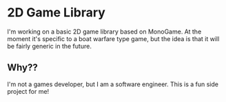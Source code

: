 # 2D Game Library

I'm working on a basic 2D game library based on MonoGame. At the moment it's specific to a boat warfare type game, but the idea is that it will be fairly generic in the future.

## Why??

I'm not a games developer, but I am a software engineer. This is a fun side project for me!
